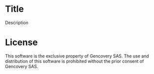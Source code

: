 # Title 

Description

# License

This software is the exclusive property of Gencovery SAS. 
The use and distribution of this software is prohibited without the prior consent of Gencovery SAS.